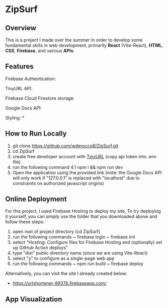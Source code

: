 # ZipSurf

## Overview
This is a project I made over the summer in order to develop some fundamental skills in web development, primarily **React** (Vite-React), **HTML**, **CSS**, **Firebase**, and various **APIs**. 

## Features

Firebase Authentication:

TinyURL API:

Firebase Cloud Firestore storage:

Google Docs API:

Styling:
* 

## How to Run Locally
1. git clone https://github.com/wderocco8/ZipSurf.git
2. cd ZipSurf
3. create free developer account with [TinyURL](https://tinyurl.com/app/register) (copy api token into .env file)
4. run the following command
4.1 npm i && npm run dev
5. Open the application using the provided link (note: the Google Docs API will only work if "127.0.0.1" is replaced with "localhost" due to constraints on authorized javascript origins)

## Online Deployment
For this project, I used Firebase Hosting to deploy my site,  To try deploying it yourself, you can simply use the folder that you downloaded above and follow these steps:

1. open root of project directory (cd ZipSurf)
2. run the following commands
      ~ firebase login
      ~ firebase init
2. select "Hosting: Configure files for Firebase Hosting and (optionally) set up GitHub Action deploys"
3. type "dist" public directory name (since we are using Vite-React)
4. select "y" to configure as a single-page web app
5. run the following commands
      ~ npm run build
      ~ firebase deploy

Alternatively, you can visit the site I already created below:
* https://urlshortener-8937b.firebaseapp.com/


## App Visualization


